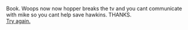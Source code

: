 Book. 
Woops now now hopper breaks the tv and you cant communicate with mike so you cant help save hawkins. THANKS.  
[Try again.](../start.md)

